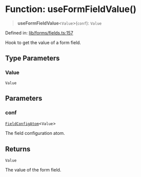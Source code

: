 # Function: useFormFieldValue()

> **useFormFieldValue**\<`Value`\>(`conf`): `Value`

Defined in: [lib/forms/fields.ts:157](https://github.com/aldesgroup/goaldn/blob/b43e92ae42dcd6febc9c2c8f0742ef8c669d44f6/lib/forms/fields.ts#L157)

Hook to get the value of a form field.

## Type Parameters

### Value

`Value`

## Parameters

### conf

[`FieldConfigAtom`](../type-aliases/FieldConfigAtom.md)\<`Value`\>

The field configuration atom.

## Returns

`Value`

The value of the form field.
